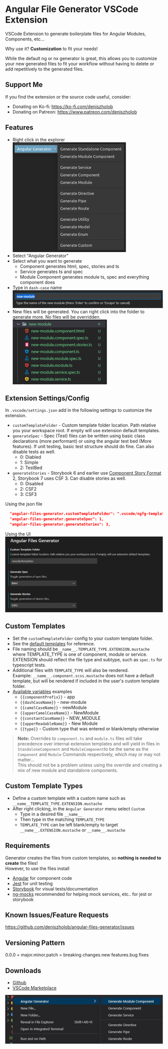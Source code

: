 # Angular File Generator VSCode Extension

VSCode Extension to generate boilerplate files for Angular Modules, Components, etc...

Why use it? **Customization** to fit your needs!

While the default ng or nx generator is great, this allows you to customize your new generated files to fit your workflow without having to delete or add repetitively to the generated files.

## Support Me

If you find the extension or the source code useful, consider:

- Donating on Ko-fi: https://ko-fi.com/deniszholob
- Donating on Patreon: https://www.patreon.com/deniszholob

## Features

- Right click in the explorer  
  ![Menu](./screenshots/angular-files-generator-menu.png)
- Select "Angular Generator"
- Select what you want to generate
  - Component generates html, spec, stories and ts
  - Service generates ts and spec
  - Module Component generates module ts, spec and everything component does
- Type in `dash-case` name  
  ![Name Input](./screenshots/angular-files-generator-input.png)
- New files will be generated. You can right click into the folder to generate more. No files will be overridden.  
  ![Generated Files](./screenshots/angular-files-generator-result.png)

## Extension Settings/Config
In `.vscode/settings.json` add in the following settings to customize the extension.

* `customTemplateFolder` - Custom template folder location. Path relative you your workspace root. If empty will use extension default templates.
* `generateSpec` - Spec (Test) files can be written using basic class declarations (more performant) or using the angular test bed (More features). If unit testing, basic test structure should do fine. Can also disable tests as well.
  * 0: Diabled
  * 1: Simple
  * 2: TestBed
* `generateStories` - Storybook 6 and earlier use [Component Story Format](https://storybook.js.org/blog/storybook-csf3-is-here/) 2, Storybook 7 uses CSF 3. Can disable stories as well.
  * 0: Disabled
  * 2: CSF2
  * 3: CSF3

Using the json file  
```json
  "angular-files-generator.customTemplateFolder": ".vscode/ngfg-templates",
  "angular-files-generator.generateSpec": 1,
  "angular-files-generator.generateStories": 3,
```
Using the UI  
  ![UI](./screenshots/angular-files-generator-settings.png)

## Custom Templates
* Set the `customTemplateFolder` config to your custom template folder.
* See the [default templates](https://github.com/deniszholob/angular-files-generator/tree/main/src/templates/standard) for reference.
* File naming should be`__name__.TEMPLATE_TYPE.EXTENSION.mustache` where TEMPLATE_TYPE is one of component, module or service. EXTENSION should reflect the file type and subtype, such as `spec.ts` for typescript tests.
* Additional files with `TEMPLATE_TYPE` will also be rendered.  
  Example: `__name__.component.scss.mustache` does not have a default template, but will be rendered if included in the user's custom template folder.
* [Available variables](./src/generator/TemplateVariables.model.ts) examples
  * `{{componentPrefix}}` - app
  * `{{dashCaseName}}` - new-module
  * `{{camelCaseName}}` - newModule
  * `{{upperCamelCaseName}}` - NewModule
  * `{{constantCaseName}}` - NEW_MODULE
  * `{{upperReadableName}}` - New Module
  * `{{type}}` - Custom type that was entered or blank/empty otherwise

> **Note:** Overrides to `component.ts` and `module.ts` files will take precedence over internal extension templates and will yield in files in `StandaloneComponent` and `ModuleComponent`to be the same as the `Component` and `Module` Commands respectively, which may or may not matter...  
> This should not be a problem unless using the override and creating a mix of new module and standalone components.

## Custom Template Types
* Define a custom template with a custom name such as `__name__TEMPLATE_TYPE.EXTENSION.mustache`
* After right clicking, in the `Angular Generator` menu select `Custom`
  * Type in a desired file `__name__`
  * Then type in the matching `TEMPLATE_TYPE`
  * `TEMPLATE_TYPE` can be left blank/empty to target `__name__.EXTENSION.mustache` or `__name__.mustache`

## Requirements

Generator creates the files from custom templates, so **nothing is needed to create** the files!  
However, to use the files install

- [Angular](https://angular.io/docs) for component code
- [Jest](https://jestjs.io/docs/testing-frameworks) for unit testing
- [Storybook](https://storybook.js.org/docs/angular/get-started/introduction) for visual tests/documentation
- [ng-mocks](https://ng-mocks.sudo.eu/) recommended for helping mock services, etc.. for jest or storybook

## Known Issues/Feature Requests

https://github.com/deniszholob/angular-files-generator/issues

## Versioning Pattern
0.0.0 = major.minor.patch = breaking changes.new features.bug fixes

## Downloads

- [Github](https://github.com/deniszholob/angular-files-generator/releases)
- [VSCode Marketplace](https://marketplace.visualstudio.com/items?itemName=deniszholob.angular-files-generator)


![Windows UI](./screenshots/angular-files-generator-ui.png)
